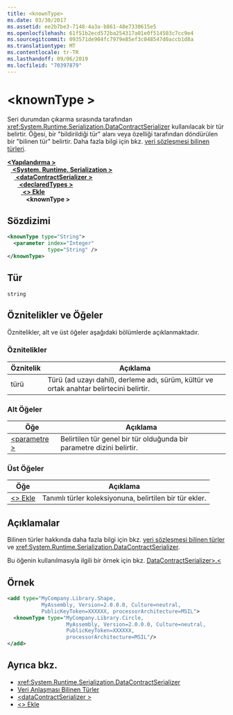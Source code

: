 ```yaml
---
title: <knownType>
ms.date: 03/30/2017
ms.assetid: ee2b7be3-7148-4a3a-b861-48e7330615e5
ms.openlocfilehash: 61f51b2ecd572ba254317a01e0f514503c7cc9e4
ms.sourcegitcommit: 093571de904fc7979e85ef3c048547d0accb1d8a
ms.translationtype: MT
ms.contentlocale: tr-TR
ms.lasthandoff: 09/06/2019
ms.locfileid: "70397879"
---
```

# <a name="knowntype"></a>\<knownType >
Seri durumdan çıkarma sırasında tarafından <xref:System.Runtime.Serialization.DataContractSerializer> kullanılacak bir tür belirtir. Öğesi, bir "bildirildiği tür" alanı veya özelliği tarafından döndürülen bir "bilinen tür" belirtir. Daha fazla bilgi için bkz. [veri sözleşmesi bilinen türleri](../../../wcf/feature-details/data-contract-known-types.md).  
  
[ **\<Yapılandırma >** ](../configuration-element.md)\
&nbsp;&nbsp;[ **\<System. Runtime. Serialization >** ](system-runtime-serialization.md)\
&nbsp;&nbsp;&nbsp;&nbsp;[ **\<dataContractSerializer >** ](datacontractserializer.md)\
&nbsp;&nbsp;&nbsp;&nbsp;&nbsp;&nbsp;[ **\<declaredTypes >** ](declaredtypes.md)\
&nbsp;&nbsp;&nbsp;&nbsp;&nbsp;&nbsp;&nbsp;&nbsp;[ **\<> Ekle**](add-of-declaredtypes-element.md)\
&nbsp;&nbsp;&nbsp;&nbsp;&nbsp;&nbsp;&nbsp;&nbsp;&nbsp;&nbsp; **\<knownType >**  
  
## <a name="syntax"></a>Sözdizimi  
  
```xml  
<knownType type="String">
  <parameter index="Integer"
             type="String" />
</knownType>
```  
  
## <a name="type"></a>Tür  
 `string`  
  
## <a name="attributes-and-elements"></a>Öznitelikler ve Öğeler  
 Öznitelikler, alt ve üst öğeler aşağıdaki bölümlerde açıklanmaktadır.  
  
### <a name="attributes"></a>Öznitelikler  
  
|Öznitelik|Açıklama|  
|---------------|-----------------|  
|türü|Türü (ad uzayı dahil), derleme adı, sürüm, kültür ve ortak anahtar belirtecini belirtir.|  
  
### <a name="child-elements"></a>Alt Öğeler  
  
|Öğe|Açıklama|  
|-------------|-----------------|  
|[\<parametre >](parameter.md)|Belirtilen tür genel bir tür olduğunda bir parametre dizini belirtir.|  
  
### <a name="parent-elements"></a>Üst Öğeler  
  
|Öğe|Açıklama|  
|-------------|-----------------|  
|[\<> Ekle](add-of-declaredtypes-element.md)|Tanımlı türler koleksiyonuna, belirtilen bir tür ekler.|  
  
## <a name="remarks"></a>Açıklamalar  
 Bilinen türler hakkında daha fazla bilgi için bkz. [veri sözleşmesi bilinen türler](../../../wcf/feature-details/data-contract-known-types.md) ve <xref:System.Runtime.Serialization.DataContractSerializer>.  
  
 Bu öğenin kullanılmasıyla ilgili bir örnek için bkz. [ DataContractSerializer>.\<](datacontractserializer-element.md)  
  
## <a name="example"></a>Örnek  
  
```xml  
<add type="MyCompany.Library.Shape,
           MyAssembly, Version=2.0.0.0, Culture=neutral,
           PublicKeyToken=XXXXXX, processorArchitecture=MSIL">
  <knownType type="MyCompany.Library.Circle,
                   MyAssembly, Version=2.0.0.0, Culture=neutral,
                   PublicKeyToken=XXXXXX,
                   processorArchitecture=MSIL"/>
</add>
```  
  
## <a name="see-also"></a>Ayrıca bkz.

- <xref:System.Runtime.Serialization.DataContractSerializer>
- [Veri Anlaşması Bilinen Türler](../../../wcf/feature-details/data-contract-known-types.md)
- [\<dataContractSerializer >](datacontractserializer-element.md)
- [\<> Ekle](add-of-declaredtypes-element.md)
